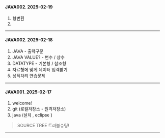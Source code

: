 
#### JAVA002. 2025-02-19    
 1. 형변환
 2.  
    

---


#### JAVA002. 2025-02-18    
 1. JAVA - 출력구문
 2. JAVA VALUE?  - 변수 / 상수
 3. DATATYPE - 기본형 / 참조형
 4. 자료형에 맞게 데이터 입력받기
 5. 성적처리 연습문제
    

---

#### JAVA001. 2025-02-17    
 1. welcome!
 2. git (로컬저장소 - 원격저장소)
 3. java (설치 , eclipse )

> SOURCE TREE  트러블슈팅!


 ---

 
 
